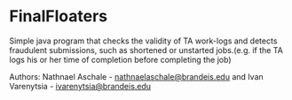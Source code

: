 # FinalFloaters
Simple java program that checks the validity of TA work-logs and detects fraudulent submissions, such as shortened or unstarted jobs.(e.g. if the TA logs his or her time of completion before completing the job)  


Authors: 
Nathnael Aschale - nathnaelaschale@brandeis.edu
and 
Ivan Varenytsia - ivarenytsia@brandeis.edu
